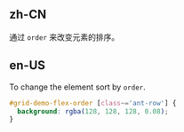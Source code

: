 ## zh-CN

通过 `order` 来改变元素的排序。

## en-US

To change the element sort by `order`.

```css
#grid-demo-flex-order [class~='ant-row'] {
  background: rgba(128, 128, 128, 0.08);
}
```
